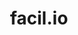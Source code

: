 ---
git: https://github.com/boazsegev/facil.io
logohandle: facilio
sort: facilio
title: facil.io
website: http://facil.io/
---